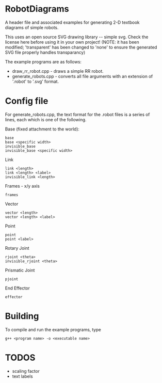# RobotDiagrams
A header file and associated examples for generating 2-D textbook diagrams of simple robots.

This uses an open source SVG drawing library -- simple svg. Check the license here before using it in your own project!
(NOTE: it has been modified; 'transparent' has been changed to 'none' to ensure the generated SVG file properly handles
transparancy)

The example programs are as follows:
* draw_rr_robot.cpp - draws a simple RR robot.
* generate_robots.cpp - converts all file arguments with an extension of '.robot' to '.svg' format.

# Config file
For generate_robots.cpp, the text format for the .robot files is a series of lines, each which is one of the following.

Base (fixed attachment to the world):
```
base
base <specific width>
invisible_base
invisible_base <specific width>
```

Link
```
link <length>
link <length> <label>
invisible_link <length>
```

Frames - x/y axis
```
frames
```

Vector
```
vector <length>
vector <length> <label>
```

Point
```
point
point <label>
```

Rotary Joint
```
rjoint <theta>
invisible_rjoint <theta>
```

Prismatic Joint
```
pjoint
```

End Effector
```
effector
```

# Building

To compile and run the example programs, type
```
g++ <program name> -o <executable name>
```

# TODOS

* scaling factor
* text labels
